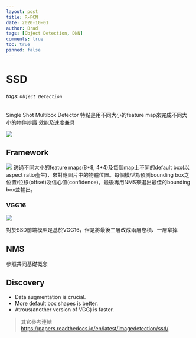 ```yaml
---
layout: post
title: R-FCN
date: 2020-10-01
author: Brad
tags: [Object Detection, DNN]
comments: true
toc: true
pinned: false
---
```



# SSD
###### tags: `Object Detection`
Single Shot Multibox Detector
特點是用不同大小的feature map來完成不同大小的物件辨識
效能及速度兼具

<!-- more -->

![](https://i.imgur.com/rQgTgpF.png)


## Framework
![](https://i.imgur.com/BYQHeYW.png)
透過不同大小的feature maps(8\*8, 4\*4)及每個map上不同的default box(以aspect ratio產生)，來對應圖片中的物體位置。每個模型為預測bounding box之位置/位移(offset)及信心值(confidence)。最後再用NMS來選出最佳的bounding box並輸出。

### VGG16
![](https://i.imgur.com/mWdhC8O.png)

對於SSD前端模型是基於VGG16，但是將最後三層改成兩層卷積、一層拿掉


## NMS
參照共同基礎概念

## Discovery
* Data augmentation is crucial.
* More default box shapes is better.
* Atrous(another version of VGG) is faster. 




>其它參考連結
>https://papers.readthedocs.io/en/latest/imagedetection/ssd/